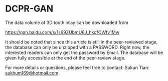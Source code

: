 # DCPR-GAN

The data volume of 3D tooth inlay can be downloaded from

https://pan.baidu.com/s/1s69ZUbmU6J_hkdfOWfv1Mw



It should be noted that since this article is still in the peer-reviewed stage, the database can only be unzipped with a PASSWORD. 
Right now, the interested readers can only get the password by Email. The database will be given fully accessible at the end of the peer-review stage.


For more details or questions, please feel free to contact: Sukun Tian: sukhum169@hotmail.com.
